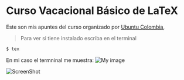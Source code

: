 # Curso Vacacional Básico de LaTeX

Este son mis apuntes del curso organizado por [Ubuntu Colombia](http://ubuntu-co.com/2017/12/01/cursos-vacacionales-de-latex/),

> Para ver si tiene instalado escriba en el terminal
```sh
$ tex
```
En mi caso el termninal me muestra:
![My image](https://github.com/carlosal1015/Curso-de-LaTeX/blob/master/Curso%20Vacacional%20B%C3%A1sico/Clase%201/tex.png)

![ScreenShot](https://github.com/carlosal1015/Curso-de-LaTeX/blob/master/Curso%20Vacacional%20B%C3%A1sico/Clase%201/tex.png)

